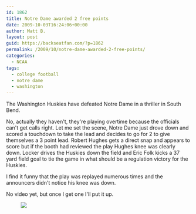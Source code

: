 ```yaml
---
id: 1862
title: Notre Dame awarded 2 free points
date: 2009-10-03T16:24:06+00:00
author: Matt B.
layout: post
guid: https://backseatfan.com/?p=1862
permalink: /2009/10/notre-dame-awarded-2-free-points/
categories:
  - NCAA
tags:
  - college football
  - notre dame
  - washington
---
```


<div class="entry">
  <p>
    The Washington Huskies have defeated Notre Dame in a thriller in South Bend.
  </p>

  <p>
    No, actually they haven't, they're playing overtime because the officials can't get calls right. Let me set the scene, Notre Dame just drove down and scored a touchdown to take the lead and decides to go for 2 to give themselves a 3 point lead. Robert Hughes gets a direct snap and appears to score but if the booth had reviewed the play Hughes knee was clearly down. Locker drives the Huskies down the field and Eric Folk kicks a 37 yard field goal to tie the game in what should be a regulation victory for the Huskies.
  </p>

  <p>
    I find it funny that the play was replayed numerous times and the announcers didn't notice his knee was down.
  </p>

  <p>
    No video yet, but once I get one I'll put it up.
  </p><figure id="attachment_1864" style="width: 585px" class="wp-caption alignnone">

  <img class="size-full wp-image-1864    " title="crappycall" src="/images/2009/10/crappycall.JPG" alt=" " width="585" height="389" srcset="/images/2009/10/crappycall.JPG 3008w, /images/2009/10/crappycall-300x199.jpg 300w, /images/2009/10/crappycall-1024x680.jpg 1024w" sizes="(max-width: 585px) 100vw, 585px" /><figcaption class="wp-caption-text"> </figcaption></figure>
</div>
